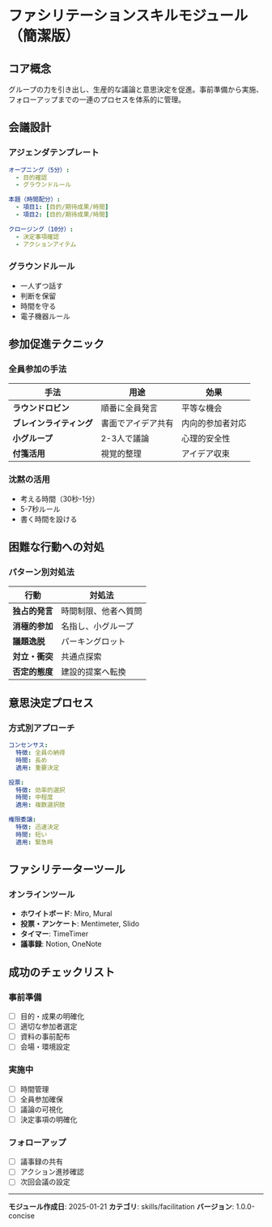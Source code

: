 # ファシリテーションスキルモジュール（簡潔版）

## コア概念
グループの力を引き出し、生産的な議論と意思決定を促進。事前準備から実施、フォローアップまでの一連のプロセスを体系的に管理。

## 会議設計

### アジェンダテンプレート
```yaml
オープニング（5分）:
  - 目的確認
  - グラウンドルール

本題（時間配分）:
  - 項目1: [目的/期待成果/時間]
  - 項目2: [目的/期待成果/時間]

クロージング（10分）:
  - 決定事項確認
  - アクションアイテム
```

### グラウンドルール
- 一人ずつ話す
- 判断を保留
- 時間を守る
- 電子機器ルール

## 参加促進テクニック

### 全員参加の手法
| 手法 | 用途 | 効果 |
|------|------|------|
| **ラウンドロビン** | 順番に全員発言 | 平等な機会 |
| **ブレインライティング** | 書面でアイデア共有 | 内向的参加者対応 |
| **小グループ** | 2-3人で議論 | 心理的安全性 |
| **付箋活用** | 視覚的整理 | アイデア収束 |

### 沈黙の活用
- 考える時間（30秒-1分）
- 5-7秒ルール
- 書く時間を設ける

## 困難な行動への対処

### パターン別対処法
| 行動 | 対処法 |
|------|----------|
| **独占的発言** | 時間制限、他者へ質問 |
| **消極的参加** | 名指し、小グループ |
| **議題逸脱** | パーキングロット |
| **対立・衝突** | 共通点探索 |
| **否定的態度** | 建設的提案へ転換 |

## 意思決定プロセス

### 方式別アプローチ
```yaml
コンセンサス:
  特徴: 全員の納得
  時間: 長め
  適用: 重要決定

投票:
  特徴: 効率的選択
  時間: 中程度
  適用: 複数選択肢

権限委譲:
  特徴: 迅速決定
  時間: 短い
  適用: 緊急時
```

## ファシリテーターツール

### オンラインツール
- **ホワイトボード**: Miro, Mural
- **投票・アンケート**: Mentimeter, Slido
- **タイマー**: TimeTimer
- **議事録**: Notion, OneNote

## 成功のチェックリスト

### 事前準備
- [ ] 目的・成果の明確化
- [ ] 適切な参加者選定
- [ ] 資料の事前配布
- [ ] 会場・環境設定

### 実施中
- [ ] 時間管理
- [ ] 全員参加確保
- [ ] 議論の可視化
- [ ] 決定事項の明確化

### フォローアップ
- [ ] 議事録の共有
- [ ] アクション進捗確認
- [ ] 次回会議の設定

---
**モジュール作成日**: 2025-01-21
**カテゴリ**: skills/facilitation
**バージョン**: 1.0.0-concise